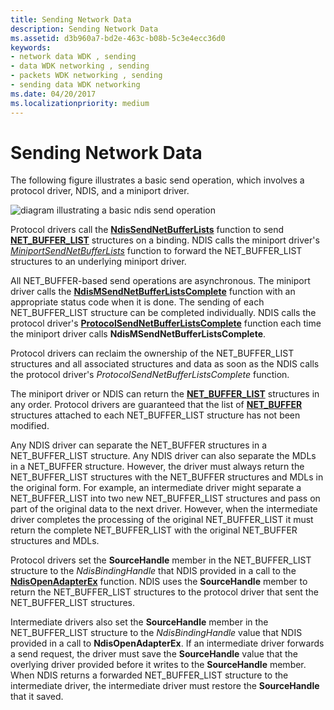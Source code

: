 ```yaml
---
title: Sending Network Data
description: Sending Network Data
ms.assetid: d3b960a7-bd2e-463c-b08b-5c3e4ecc36d0
keywords:
- network data WDK , sending
- data WDK networking , sending
- packets WDK networking , sending
- sending data WDK networking
ms.date: 04/20/2017
ms.localizationpriority: medium
---
```


# Sending Network Data





The following figure illustrates a basic send operation, which involves a protocol driver, NDIS, and a miniport driver.

![diagram illustrating a basic ndis send operation](images/netbuffersend.png)

Protocol drivers call the [**NdisSendNetBufferLists**](https://docs.microsoft.com/windows-hardware/drivers/ddi/ndis/nf-ndis-ndissendnetbufferlists) function to send [**NET\_BUFFER\_LIST**](https://docs.microsoft.com/windows-hardware/drivers/ddi/ndis/ns-ndis-_net_buffer_list) structures on a binding. NDIS calls the miniport driver's [*MiniportSendNetBufferLists*](https://docs.microsoft.com/windows-hardware/drivers/ddi/ndis/nc-ndis-miniport_send_net_buffer_lists) function to forward the NET\_BUFFER\_LIST structures to an underlying miniport driver.

All NET\_BUFFER-based send operations are asynchronous. The miniport driver calls the [**NdisMSendNetBufferListsComplete**](https://docs.microsoft.com/windows-hardware/drivers/ddi/ndis/nf-ndis-ndismsendnetbufferlistscomplete) function with an appropriate status code when it is done. The sending of each NET\_BUFFER\_LIST structure can be completed individually. NDIS calls the protocol driver's [**ProtocolSendNetBufferListsComplete**](https://docs.microsoft.com/windows-hardware/drivers/ddi/ndis/nc-ndis-protocol_send_net_buffer_lists_complete) function each time the miniport driver calls **NdisMSendNetBufferListsComplete**.

Protocol drivers can reclaim the ownership of the NET\_BUFFER\_LIST structures and all associated structures and data as soon as the NDIS calls the protocol driver's *ProtocolSendNetBufferListsComplete* function.

The miniport driver or NDIS can return the [**NET\_BUFFER\_LIST**](https://docs.microsoft.com/windows-hardware/drivers/ddi/ndis/ns-ndis-_net_buffer_list) structures in any order. Protocol drivers are guaranteed that the list of [**NET\_BUFFER**](https://docs.microsoft.com/windows-hardware/drivers/ddi/ndis/ns-ndis-_net_buffer) structures attached to each NET\_BUFFER\_LIST structure has not been modified.

Any NDIS driver can separate the NET\_BUFFER structures in a NET\_BUFFER\_LIST structure. Any NDIS driver can also separate the MDLs in a NET\_BUFFER structure. However, the driver must always return the NET\_BUFFER\_LIST structures with the NET\_BUFFER structures and MDLs in the original form. For example, an intermediate driver might separate a NET\_BUFFER\_LIST into two new NET\_BUFFER\_LIST structures and pass on part of the original data to the next driver. However, when the intermediate driver completes the processing of the original NET\_BUFFER\_LIST it must return the complete NET\_BUFFER\_LIST with the original NET\_BUFFER structures and MDLs.

Protocol drivers set the **SourceHandle** member in the NET\_BUFFER\_LIST structure to the *NdisBindingHandle* that NDIS provided in a call to the [**NdisOpenAdapterEx**](https://docs.microsoft.com/windows-hardware/drivers/ddi/ndis/nf-ndis-ndisopenadapterex) function. NDIS uses the **SourceHandle** member to return the NET\_BUFFER\_LIST structures to the protocol driver that sent the NET\_BUFFER\_LIST structures.

Intermediate drivers also set the **SourceHandle** member in the NET\_BUFFER\_LIST structure to the *NdisBindingHandle* value that NDIS provided in a call to **NdisOpenAdapterEx**. If an intermediate driver forwards a send request, the driver must save the **SourceHandle** value that the overlying driver provided before it writes to the **SourceHandle** member. When NDIS returns a forwarded NET\_BUFFER\_LIST structure to the intermediate driver, the intermediate driver must restore the **SourceHandle** that it saved.

 

 





